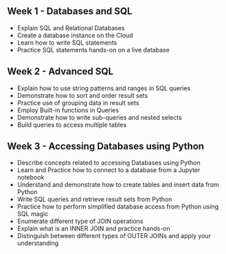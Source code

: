## **Week 1 - Databases and SQL**
- Explain SQL and Relational Databases
- Create a database instance on the Cloud
- Learn how to write SQL statements
- Practice SQL statements hands-on on a live database

## **Week 2 - Advanced SQL**
- Explain how to use string patterns and ranges in SQL queries
- Demonstrate how to sort and order result sets
- Practice use of grouping data in result sets
- Employ Built-in functions in Queries
- Demonstrate how to write sub-queries and nested selects
- Build queries to access multiple tables

## **Week 3 - Accessing Databases using Python**
- Describe concepts related to accessing Databases using Python
- Learn and Practice how to connect to a database from a Jupyter notebook
- Understand and demonstrate how to create tables and insert data from Python
- Write SQL queries and retrieve result sets from Python
- Practice how to perform simplified database access from Python using SQL magic
- Enumerate different type of JOIN operations
- Explain what is an INNER JOIN and practice hands-on
- Distinguish between different types of OUTER JOINs and apply your understanding
